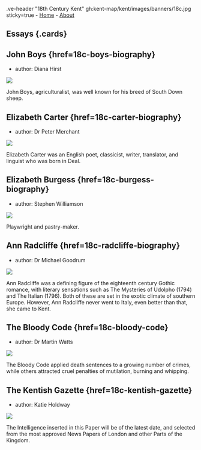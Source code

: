 .ve-header "18th Century Kent" gh:kent-map/kent/images/banners/18c.jpg sticky=true
    - [Home](/)
    - [About](/about)

## Essays {.cards}

## John Boys {href=18c-boys-biography}

- author: Diana Hirst

![](https://iiif.juncture-digital.org/thumbnail?url=https://upload.wikimedia.org/wikipedia/commons/5/5c/Brebis_agneau_South-Down.jpg)

John Boys, agriculturalist, was well known for his breed of South Down sheep.  

## Elizabeth Carter {href=18c-carter-biography}

- author: Dr Peter Merchant

![](https://iiif.juncture-digital.org/thumbnail?url=https://stor.artstor.org/stor/ff22cb41-5bde-4bf8-a335-3fbffef0264a)

Elizabeth Carter was an English poet, classicist, writer, translator, and linguist who was born in Deal.  

## Elizabeth Burgess {href=18c-burgess-biography}

- author: Stephen Williamson

![](https://iiif.juncture-digital.org/thumbnail?url=https://stor.artstor.org/stor/113d965a-9e47-4ad3-8c46-ea1a91002f41)

Playwright and pastry-maker.

## Ann Radcliffe {href=18c-radcliffe-biography}

- author: Dr Michael Goodrum

![](https://iiif.juncture-digital.org/thumbnail?url=https://stor.artstor.org/stor/113d965a-9e47-4ad3-8c46-ea1a91002f41)

Ann Radcliffe was a defining figure of the eighteenth century Gothic romance, with literary sensations such as The Mysteries of Udolpho (1794) and The Italian (1796). Both of these are set in the exotic climate of southern Europe. However, Ann Radcliffe never went to Italy, even better than that, she came to Kent.

## The Bloody Code {href=18c-bloody-code}

- author: Dr Martin Watts

![](https://iiif.juncture-digital.org/thumbnail?url=https://raw.githubusercontent.com/kent-map/kent/main/18c/images/1U8A1283-01.jpeg)

The Bloody Code applied death sentences to a growing number of crimes, while others attracted cruel penalties of mutilation, burning and whipping.

## The Kentish Gazette {href=18c-kentish-gazette}

- author: Katie Holdway

![](https://iiif.juncture-digital.org/thumbnail?url=https://stor.artstor.org/stor/45c339b3-6234-4096-827e-8cce6681e0fe)

The Intelligence inserted in this Paper will be of the latest date, and selected from the most approved News Papers of London and other Parts of the Kingdom.


